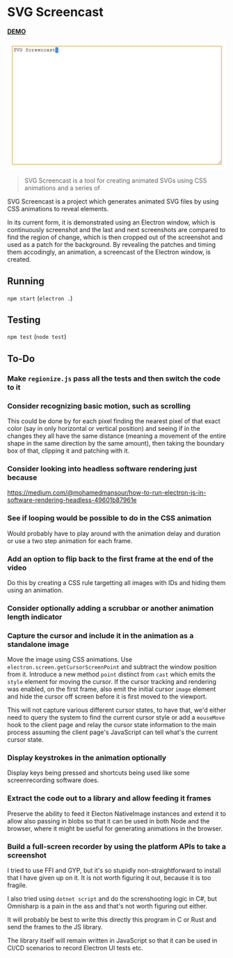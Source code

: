 # SVG Screencast

[**DEMO**](https://tomashubelbauer.github.io/svg-screencast/screencast.svg.html)

![](screencast.svg)

> SVG Screencast is a tool for creating animated SVGs using CSS animations and
> a series of 

SVG Screencast is a project which generates animated SVG files by using CSS
animations to reveal elements.

In its current form, it is demonstrated using an Electron window, which is
continuously screenshot and the last and next screenshots are compared to find
the region of change, which is then cropped out of the screenshot and used as a
patch for the background. By revealing the patches and timing them accodingly,
an animation, a screencast of the Electron window, is created.

## Running

`npm start` (`electron .`)

## Testing

`npm test` (`node test`)

## To-Do

### Make `regionize.js` pass all the tests and then switch the code to it

### Consider recognizing basic motion, such as scrolling

This could be done by for each pixel finding the nearest pixel of that exact
color (say in only horizontal or vertical position) and seeing if in the changes
they all have the same distance (meaning a movement of the entire shape in the
same direction by the same amount), then taking the boundary box of that,
clipping it and patching with it.

### Consider looking into headless software rendering just because

https://medium.com/@mohamedmansour/how-to-run-electron-js-in-software-rendering-headless-49601b87961e

### See if looping would be possible to do in the CSS animation

Would probably have to play around with the animation delay and duration or use
a two step animation for each frame.

### Add an option to flip back to the first frame at the end of the video

Do this by creating a CSS rule targetting all images with IDs and hiding them
using an animation.

### Consider optionally adding a scrubbar or another animation length indicator

### Capture the cursor and include it in the animation as a standalone image

Move the image using CSS animations.
Use `electron.screen.getCursorScreenPoint` and subtract the window position from
it. Introduce a new method `point` distinct from `cast` which emits the `style`
element for moving the cursor. If the cursor tracking and rendering was enabled,
on the first frame, also emit the initial cursor `image` element and hide the
cursor off screen before it is first moved to the viewport.

This will not capture various different cursor states, to have that, we'd either
need to query the system to find the current cursor style or add a `mouseMove`
hook to the client page and relay the cursor state information to the main
process assuming the client page's JavaScript can tell what's the current cursor
state.

### Display keystrokes in the animation optionally

Display keys being pressed and shortcuts being used like some screenrecording
software does.

### Extract the code out to a library and allow feeding it frames

Preserve the ability to feed it Electon NativeImage instances and extend it to
allow also passing in blobs so that it can be used in both Node and the browser,
where it might be useful for generating animations in the browser.

### Build a full-screen recorder by using the platform APIs to take a screenshot

I tried to use FFI and GYP, but it's so stupidly non-straightforward to install
that I have given up on it. It is not worth figuring it out, because it is too
fragile.

I also tried using `dotnet script` and do the screnshooting logic in C#, but
Omnisharp is a pain in the ass and that's not worth figuring out either.

It will probably be best to write this directly this program in C or Rust and
send the frames to the JS library.

The library itself will remain written in JavaScript so that it can be used in
CI/CD scenarios to record Electron UI tests etc.
